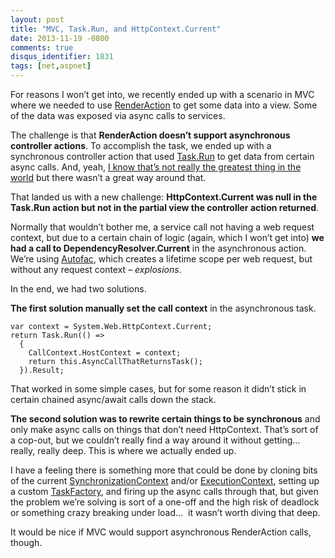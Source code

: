```yaml
---
layout: post
title: "MVC, Task.Run, and HttpContext.Current"
date: 2013-11-19 -0800
comments: true
disqus_identifier: 1831
tags: [net,aspnet]
---
```

For reasons I won’t get into, we recently ended up with a scenario in
MVC where we needed to use
[RenderAction](http://msdn.microsoft.com/en-us/library/system.web.mvc.html.childactionextensions.renderaction.aspx)
to get some data into a view. Some of the data was exposed via async
calls to services.

The challenge is that **RenderAction doesn’t support asynchronous
controller actions**. To accomplish the task, we ended up with a
synchronous controller action that used
[Task.Run](http://msdn.microsoft.com/en-us/library/system.threading.tasks.task.run.aspx)
to get data from certain async calls. And, yeah, [I know that’s not
really the greatest thing in the
world](http://msdn.microsoft.com/en-us/magazine/jj991977.aspx) but there
wasn’t a great way around that.

That landed us with a new challenge: **HttpContext.Current was null in
the Task.Run action but not in the partial view the controller action
returned**.

Normally that wouldn’t bother me, a service call not having a web
request context, but due to a certain chain of logic (again, which I
won’t get into) **we had a call to DependencyResolver.Current** in the
asynchronous action. We’re using
[Autofac](https://autofac.googlecode.com), which creates a lifetime
scope per web request, but without any request context – *explosions*.

In the end, we had two solutions.

**The first solution manually set the call context** in the asynchronous
task.

    var context = System.Web.HttpContext.Current;
    return Task.Run(() =>
      {
        CallContext.HostContext = context;
        return this.AsyncCallThatReturnsTask();
      }).Result;

That worked in some simple cases, but for some reason it didn’t stick in
certain chained async/await calls down the stack.

**The second solution was to rewrite certain things to be synchronous**
and only make async calls on things that don’t need HttpContext. That’s
sort of a cop-out, but we couldn’t really find a way around it without
getting… really, really deep. This is where we actually ended up.

I have a feeling there is something more that could be done by cloning
bits of the current
[SynchronizationContext](http://msdn.microsoft.com/en-us/library/system.threading.synchronizationcontext.aspx)
and/or
[ExecutionContext](http://msdn.microsoft.com/en-us/library/system.threading.hostexecutioncontext.aspx),
setting up a custom
[TaskFactory](http://msdn.microsoft.com/en-us/library/system.threading.tasks.taskfactory.aspx),
and firing up the async calls through that, but given the problem we’re
solving is sort of a one-off and the high risk of deadlock or something
crazy breaking under load…  it wasn’t worth diving that deep.

It would be nice if MVC would support asynchronous RenderAction calls,
though.

